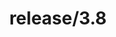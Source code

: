 ---
title: "release/3.8"
description: >
  release/3.8 CHANGELOG Summary, most recent version: v3.8.11, time: 2022-05-26
weight: -38
---